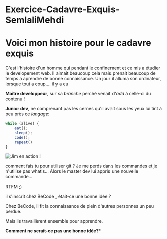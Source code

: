 # Exercice-Cadavre-Exquis-SemlaliMehdi
# Voici mon histoire pour le cadavre exquis

C'est l'histoire d'un homme qui pendant le confinement et ce mis a étudier le developement web.
Il aimait beaucoup cela mais prenait beaucoup de temps a aprendre de bonne connaissance.
Un jour il alluma son ordinateur, lorsque tout a coup,... il y a eu 

**Maître developpeur**, sur sa _branche_ perché venait d'_add_ à celle-ci du contenu !

**Junior dev**, ne comprenant pas les cernes qu'il avait sous les yeux lui tint à peu près ce _langage_:

```javascript
while (alive) {
    eat();
    sleep();
    code();
    repeat()
}
```
![Jim en action !](https://media.giphy.com/media/fQZX2aoRC1Tqw/source.gif)

comment fais tu pour utiliser git ? Je me perds dans les commandes et 
je n'utilise pas whatis... Alors le master dev lui appris une nouvelle 
commande...

RTFM ;)

il s'inscrit chez BeCode , était-ce une bonne idée ? 

Chez BeCode, il fit la connaisaance de plein d'autres personnes un peu perdue.

Mais ils travaillèrent ensemble pour apprendre.

**Comment ne serait-ce pas une bonne idée?***
